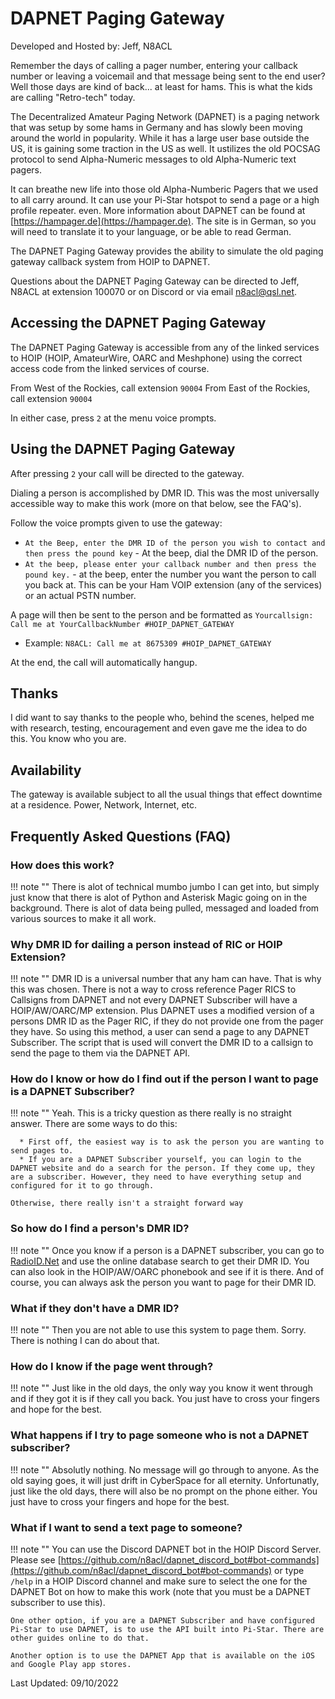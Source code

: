 # DAPNET Paging Gateway

Developed and Hosted by: Jeff, N8ACL

Remember the days of calling a pager number, entering your callback number or leaving a voicemail and that message being sent to the end user? Well those days are kind of back... at least for hams. This is what the kids are calling "Retro-tech" today.

The Decentralized Amateur Paging Network (DAPNET) is a paging network that was setup by some hams in Germany and has slowly been moving around the world in popularity. While it has a large user base outside the US, it is gaining some traction in the US as well. It ustilizes the old POCSAG protocol to send Alpha-Numeric messages to old Alpha-Numeric text pagers.

It can breathe new life into those old Alpha-Numberic Pagers that we used to all carry around. It can use your Pi-Star hotspot to send a page or a high profile repeater. even. More information about DAPNET can be found at [https://hampager.de](https://hampager.de). The site is in German, so you will need to translate it to your language, or be able to read German.

The DAPNET Paging Gateway provides the ability to simulate the old paging gateway callback system from HOIP to DAPNET.

Questions about the DAPNET Paging Gateway can be directed to Jeff, N8ACL at extension 100070 or on Discord or via email n8acl@qsl.net.

## Accessing the DAPNET Paging Gateway

The DAPNET Paging Gateway is accessible from any of the linked services to HOIP (HOIP, AmateurWire, OARC and Meshphone) using the correct access code from the linked services of course.

From West of the Rockies, call extension ```90004``` 
From East of the Rockies, call extension ```90004```

In either case, press ```2``` at the menu voice prompts.

## Using the DAPNET Paging Gateway

After pressing ```2``` your call will be directed to the gateway. 

Dialing a person is accomplished by DMR ID. This was the most universally accessible way to make this work (more on that below, see the FAQ's).

Follow the voice prompts given to use the gateway:

* ```At the Beep, enter the DMR ID of the person you wish to contact and then press the pound key``` - At the beep, dial the DMR ID of the person.
* ```At the beep, please enter your callback number and then press the pound key.``` - at the beep, enter the number you want the person to call you back at. This can be your Ham VOIP extension (any of the services) or an actual PSTN number. 

A page will then be sent to the person and be formatted as ```Yourcallsign: Call me at YourCallbackNumber #HOIP_DAPNET_GATEWAY```

* Example: ```N8ACL: Call me at 8675309 #HOIP_DAPNET_GATEWAY```

At the end, the call will automatically hangup.

## Thanks

I did want to say thanks to the people who, behind the scenes, helped me with research, testing, encouragement and even gave me the idea to do this. You know who you are.

## Availability

The gateway is available subject to all the usual things that effect downtime at a residence. Power, Network, Internet, etc.

## Frequently Asked Questions (FAQ)

### How does this work?

!!! note ""
    There is alot of technical mumbo jumbo I can get into, but simply just know that there is alot of Python and Asterisk Magic going on in the background. There is alot of data being pulled, messaged and loaded from various sources to make it all work.

### Why DMR ID for dailing a person instead of RIC or HOIP Extension?

!!! note ""
    DMR ID is a universal number that any ham can have. That is why this was chosen. There is not a way to cross reference Pager RICS to Callsigns from DAPNET and not every DAPNET Subscriber will have a HOIP/AW/OARC/MP extension. Plus DAPNET uses a modified version of a persons DMR ID as the Pager RIC, if they do not provide one from the pager they have. So using this method, a user can send a page to any DAPNET Subscriber. The script that is used will convert the DMR ID to a callsign to send the page to them via the DAPNET API.

### How do I know or how do I find out if the person I want to page is a DAPNET Subscriber?

!!! note ""
    Yeah. This is a tricky question as there really is no straight answer. There are some ways to do this:

      * First off, the easiest way is to ask the person you are wanting to send pages to.
      * If you are a DAPNET Subscriber yourself, you can login to the DAPNET website and do a search for the person. If they come up, they are a subscriber. However, they need to have everything setup and configured for it to go through.

    Otherwise, there really isn't a straight forward way

### So how do I find a person's DMR ID?

!!! note ""
    Once you know if a person is a DAPNET subscriber, you can go to [RadioID.Net](https://radioid.net) and use the online database search to get their DMR ID. You can also look in the HOIP/AW/OARC phonebook and see if it is there. And of course, you can always ask the person you want to page for their DMR ID.

### What if they don't have a DMR ID?

!!! note ""
    Then you are not able to use this system to page them. Sorry. There is nothing I can do about that.

### How do I know if the page went through?

!!! note ""
    Just like in the old days, the only way you know it went through and if they got it is if they call you back. You just have to cross your fingers and hope for the best.

### What happens if I try to page someone who is not a DAPNET subscriber?

!!! note ""
    Absolutly nothing. No message will go through to anyone. As the old saying goes, it will just drift in CyberSpace for all eternity. Unfortunatly, just like the old days, there will also be no prompt on the phone either. You just have to cross your fingers and hope for the best.

### What if I want to send a text page to someone?

!!! note ""
    You can use the Discord DAPNET bot in the HOIP Discord Server. Please see [https://github.com/n8acl/dapnet_discord_bot#bot-commands](https://github.com/n8acl/dapnet_discord_bot#bot-commands) or type ```/help``` in a HOIP Discord channel and make sure to select the one for the DAPNET Bot on how to make this work (note that you must be a DAPNET subscriber to use this).

    One other option, if you are a DAPNET Subscriber and have configured Pi-Star to use DAPNET, is to use the API built into Pi-Star. There are other guides online to do that.

    Another option is to use the DAPNET App that is available on the iOS and Google Play app stores.


Last Updated: 09/10/2022